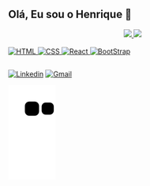 
## Olá, Eu sou o Henrique 👋

<div align="center">
  <a href="https://github.com/HenriqSAraujo">
  <img height="180em" src="https://github-readme-stats.vercel.app/api?username=HenriqSAraujo&show_icons=true&theme=dracula&include_all_commits=true&count_private=true"/>
  <img height="180em" src="https://github-readme-stats.vercel.app/api/top-langs/?username=HenriqSAraujo&layout=compact&langs_count=7&theme=dracula"/>
</div>

<div style="display: inline_block"><br>

<img alt="HTML" src="https://img.shields.io/badge/HTML5-E34F26?style=for-the-badge&logo=html5&logoColor=white">
<img alt="CSS" src="https://img.shields.io/badge/CSS3-1572B6?style=for-the-badge&logo=css3&logoColor=white"
<img alt="JavaScript" src="https://img.shields.io/badge/JavaScript-323330?style=for-the-badge&logo=javascript&logoColor=F7DF1E">
<img alt="React" src="https://img.shields.io/badge/React-20232A?style=for-the-badge&logo=react&logoColor=61DAFB">
<img alt="BootStrap" src="https://img.shields.io/badge/Bootstrap-563D7C?style=for-the-badge&logo=bootstrap&logoColor=white">
</div>

## 

[![Linkedin](https://img.shields.io/badge/LinkedIn-0077B5?style=for-the-badge&logo=linkedin&logoColor=white)](https://www.linkedin.com/in/henriquesaraujo/)
[![Gmail](https://img.shields.io/badge/Gmail-D14836?style=for-the-badge&logo=gmail&logoColor=white)](sendmailto:henriquearaujo1273@gmail.com)   

 ![Snake animation](https://github.com/HenriqSAraujo/HenriqSAraujo/blob/output/github-contribution-grid-snake.svg)
